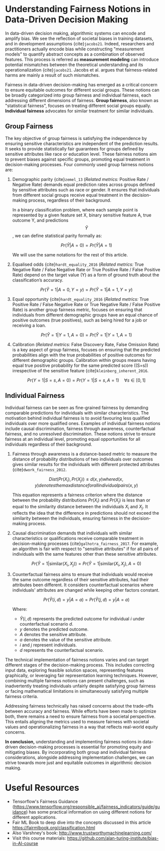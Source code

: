 # Understanding Fairness Notions in Data-Driven Decision Making

In data-driven decision making, algorithmic systems can encode and amplify bias. We see the reflection of societal biases in training datasets, and in development assumptions {cite}`jacobs21`. Indeed, researchers and practitioners actually encode bias while constructing "measurement models" to quantify abstract concepts as a combination of observed features. This process is referred as **measurement modeling** can introduce potential mismatches between the theoretical understanding and its operationalization {cite}`jacobs21`. Jacobs et al. argues that fairness-related harms are mainly a result of such mismatches.

Fairness in data-driven decision-making has emerged as a critical concern to ensure equitable outcomes for different social groups. These notions can be broadly categorized into group fairness and individual fairness, each addressing different dimensions of fairness. **Group fairness**, also known as "statistical fairness", focuses on treating different social groups equally. **Individual fairness** advocates for similar treatment for similar individuals. 

## Group Fairness

The key objective of group fairness is satisfying the independence by ensuring sensitive characteristics are independent of the prediction results. It seeks to provide statistically fair guarantees for groups defined by sensitive attributes like race or education level.  These fairness notions aim to prevent biases against specific groups, promoting equal treatment in decision-making processes. Four commonly used group fairness notions are:

1.	Demographic parity {cite}`zemel_13` (*Related metrics:* Positive Rate / Negative Rate) demands equal prediction rates across groups defined by sensitive attributes such as race or gender. It ensures that individuals from different social groups receive equal treatment in the decision-making process, regardless of their background. 
    
    In a binary classification problem, where each sample point is represented by a given feature set X, binary sensitive feature A, true outcome Y, and predictions $$\hat{Y}$$, we can define statistical parity formally as:

    $$
    Pr(\hat{Y} | A = 0) = Pr(\hat{Y} | A = 1)
    $$

    We will use the same notations for the rest of this article.

2. Equalised odds {cite}`hardt_equality_2016` (*Related metrics:* True Negative Rate / False Negative Rate or True Positive Rate / False Positive Rate) depend on the target value (Y) as a form of ground truth about the classification’s accuracy.
   
    $$
    Pr(\hat{Y} = 1| A = 0, Y = y) = Pr(\hat{Y} = 1| A = 1, Y = y)
    $$

3.	Equal opportunity {cite}`hardt_equality_2016` (*Related metrics:* True Positive Rate / False Negative Rate or True Negative Rate / False Positive Rate) is another group fairness metric, focuses on ensuring that individuals from different demographic groups have an equal chance of positive outcomes (true positives), such as being hired for a job or receiving a loan.

    $$
    Pr(\hat{Y} = 1|Y = 1, A = 0) = Pr(\hat{Y} = 1|Y = 1, A = 1)
    $$

4.	Calibration (*Related metrics:* False Discovery Rate, False Omission Rate) is a key aspect of group fairness, focuses on ensuring that the predicted probabilities align with the true probabilities of positive outcomes for different demographic groups. Calibration within groups means having equal true positive probability for the same predicted score (\(S=s\)) irrespective of the sensitive feature {cite}`kleinberg_inherent_2016`.

    $$
    Pr(Y = 1|S = s, A = 0) = Pr(Y = 1|S = s, A = 1) \quad \forall s \in [0, 1]
    $$

## Individual Fairness

Individual fairness can be seen as fine-grained fairness by demanding comparable predictions for individuals with similar characteristics. The motivation behind individual fairness is to avoid favouring less qualified individuals over more qualified ones. Examples of individual fairness notions include causal discrimination, fairness through awareness, counterfactual fairness, and no unresolved discrimination. These notions strive to ensure fairness at an individual level, promoting equal opportunities for all individuals regardless of their background.

1.	Fairness through awareness is a distance-based metric to measure the distance of probability distributions of two individuals over outcomes gives similar results for the individuals with different protected attributes {cite}`dwork_fairness_2012`.
    
    $$
    Dist(Pr(X_i), Pr(X_j)) \leq d(x, y) where d(x, y) denotes the max distance for all individual pairs (x, y)
    $$

    This equation represents a fairness criterion where the distance between the probability distributions $Pr(X_i)$ and $Pr(X_j)$ is less than or equal to the similarity distance between the individuals $X_i$ and $X_j$. It reflects the idea that the difference in predictions should not exceed the similarity between the individuals, ensuring fairness in the decision-making process.

2. Causal discrimination demands that individuals with similar characteristics or qualifications receive comparable treatment in decision-making processes {cite}`galhotra_fairness_2017`. For example, an algorithm is fair with respect to "sensitive attributes" if for all pairs of individuals with the same features other than these sensitive attributes.

    $$
    Pr(\hat{Y} = 1 | \text{similar}(X_i, X_j)) = Pr(\hat{Y} = 1 | \text{similar}(X_i, X_j), A = 0)
    $$

3.	Counterfactual fairness aims to ensure that individuals would receive the same outcome regardless of their sensitive attributes, had their attributes been different. It considers counterfactual scenarios where individuals' attributes are changed while keeping other factors constant.
    
    $$
    Pr(\hat{Y}(i, d) = y | A = a) = Pr(\hat{Y}(j, d) = y | A = a)
    $$
    
    Where:
    - $\hat{Y}(i, d)$ represents the predicted outcome for individual $i$ under counterfactual scenario $d$.
    - $y$ denotes the predicted outcome.
    - $A$ denotes the sensitive attribute.
    - $a$ denotes the value of the sensitive attribute.
    - $i$ and $j$ represent individuals.
    - $d$ represents the counterfactual scenario.

The technical implementation of fairness notions varies and can target different stages of the decision-making process. This includes correcting input data, exploring feasible solution spaces, representing features graphically, or leveraging fair representation learning techniques. However, combining multiple fairness notions can present challenges, such as inadvertently treating individuals unfairly despite satisfying group fairness or facing mathematical limitations in simultaneously satisfying multiple fairness criteria.

Addressing fairness technically has raised concerns about the trade-offs between accuracy and fairness. While efforts have been made to optimize both, there remains a need to ensure fairness from a societal perspective. This entails aligning the metrics used to measure fairness with societal values and operationalizing fairness in a way that reflects real-world equity concerns.


**In conclusion,** understanding and implementing fairness notions in data-driven decision-making processes is essential for promoting equity and mitigating biases. By incorporating both group and individual fairness considerations, alongside addressing implementation challenges, we can strive towards more just and equitable outcomes in algorithmic decision making.

# Useful Resources

- Tensorflow's Fairness Guidance (https://www.tensorflow.org/responsible_ai/fairness_indicators/guide/guidance) has some practical information on using different notions for different applications.
- Fair ML Book to deep dive into the concepts discussed in this article https://fairmlbook.org/classification.html 
- Also Varshney's book: http://www.trustworthymachinelearning.com/
- Visit this course materials: https://github.com/alan-turing-institute/bias-in-AI-course
